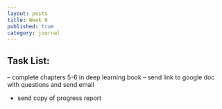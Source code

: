 ```yaml
---
layout: posts
title: Week 6
published: true
category: journal
---
```

## Task List:
– complete chapters 5-6 in deep learning book
– send link to google doc with questions and send email 
- send copy of progress report